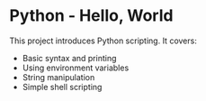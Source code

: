 # Python - Hello, World

This project introduces Python scripting. It covers:
- Basic syntax and printing
- Using environment variables
- String manipulation
- Simple shell scripting
